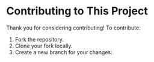 # Contributing to This Project

Thank you for considering contributing! To contribute:

1. Fork the repository.
2. Clone your fork locally.
3. Create a new branch for your changes:
